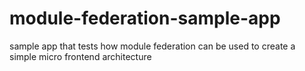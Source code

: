 # module-federation-sample-app
sample app that tests how module federation can be used to create a simple micro frontend architecture
